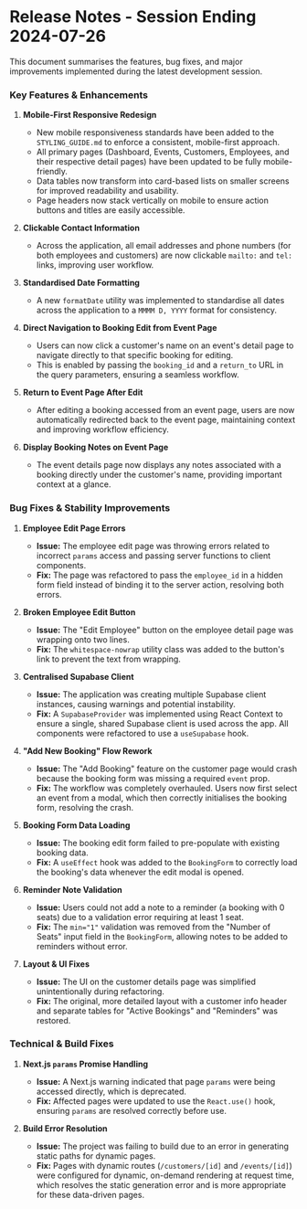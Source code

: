 # Release Notes - Session Ending 2024-07-26

This document summarises the features, bug fixes, and major improvements implemented during the latest development session.

### Key Features & Enhancements

1.  **Mobile-First Responsive Redesign**
    -   New mobile responsiveness standards have been added to the `STYLING_GUIDE.md` to enforce a consistent, mobile-first approach.
    -   All primary pages (Dashboard, Events, Customers, Employees, and their respective detail pages) have been updated to be fully mobile-friendly.
    -   Data tables now transform into card-based lists on smaller screens for improved readability and usability.
    -   Page headers now stack vertically on mobile to ensure action buttons and titles are easily accessible.

2.  **Clickable Contact Information**
    -   Across the application, all email addresses and phone numbers (for both employees and customers) are now clickable `mailto:` and `tel:` links, improving user workflow.

3.  **Standardised Date Formatting**
    -   A new `formatDate` utility was implemented to standardise all dates across the application to a `MMMM D, YYYY` format for consistency.

4.  **Direct Navigation to Booking Edit from Event Page**
    -   Users can now click a customer's name on an event's detail page to navigate directly to that specific booking for editing.
    -   This is enabled by passing the `booking_id` and a `return_to` URL in the query parameters, ensuring a seamless workflow.

5.  **Return to Event Page After Edit**
    -   After editing a booking accessed from an event page, users are now automatically redirected back to the event page, maintaining context and improving workflow efficiency.

6.  **Display Booking Notes on Event Page**
    -   The event details page now displays any notes associated with a booking directly under the customer's name, providing important context at a glance.

### Bug Fixes & Stability Improvements

1.  **Employee Edit Page Errors**
    -   **Issue:** The employee edit page was throwing errors related to incorrect `params` access and passing server functions to client components.
    -   **Fix:** The page was refactored to pass the `employee_id` in a hidden form field instead of binding it to the server action, resolving both errors.

2.  **Broken Employee Edit Button**
    -   **Issue:** The "Edit Employee" button on the employee detail page was wrapping onto two lines.
    -   **Fix:** The `whitespace-nowrap` utility class was added to the button's link to prevent the text from wrapping.
    
3.  **Centralised Supabase Client**
    -   **Issue:** The application was creating multiple Supabase client instances, causing warnings and potential instability.
    -   **Fix:** A `SupabaseProvider` was implemented using React Context to ensure a single, shared Supabase client is used across the app. All components were refactored to use a `useSupabase` hook.

4.  **"Add New Booking" Flow Rework**
    -   **Issue:** The "Add Booking" feature on the customer page would crash because the booking form was missing a required `event` prop.
    -   **Fix:** The workflow was completely overhauled. Users now first select an event from a modal, which then correctly initialises the booking form, resolving the crash.

5.  **Booking Form Data Loading**
    -   **Issue:** The booking edit form failed to pre-populate with existing booking data.
    -   **Fix:** A `useEffect` hook was added to the `BookingForm` to correctly load the booking's data whenever the edit modal is opened.

6.  **Reminder Note Validation**
    -   **Issue:** Users could not add a note to a reminder (a booking with 0 seats) due to a validation error requiring at least 1 seat.
    -   **Fix:** The `min="1"` validation was removed from the "Number of Seats" input field in the `BookingForm`, allowing notes to be added to reminders without error.

7.  **Layout & UI Fixes**
    -   **Issue:** The UI on the customer details page was simplified unintentionally during refactoring.
    -   **Fix:** The original, more detailed layout with a customer info header and separate tables for "Active Bookings" and "Reminders" was restored.

### Technical & Build Fixes

1.  **Next.js `params` Promise Handling**
    -   **Issue:** A Next.js warning indicated that page `params` were being accessed directly, which is deprecated.
    -   **Fix:** Affected pages were updated to use the `React.use()` hook, ensuring `params` are resolved correctly before use.

2.  **Build Error Resolution**
    -   **Issue:** The project was failing to build due to an error in generating static paths for dynamic pages.
    -   **Fix:** Pages with dynamic routes (`/customers/[id]` and `/events/[id]`) were configured for dynamic, on-demand rendering at request time, which resolves the static generation error and is more appropriate for these data-driven pages. 